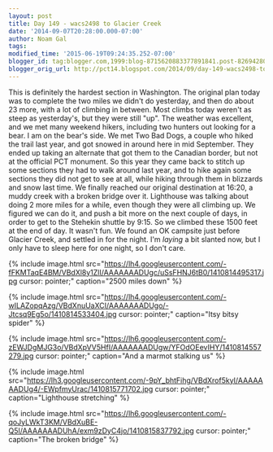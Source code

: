 ```yaml
---
layout: post
title: Day 149 - wacs2498 to Glacier Creek
date: '2014-09-07T20:28:00.000-07:00'
author: Noam Gal
tags:
modified_time: '2015-06-19T09:24:35.252-07:00'
blogger_id: tag:blogger.com,1999:blog-8715620883377891841.post-8269428083996827150
blogger_orig_url: http://pct14.blogspot.com/2014/09/day-149-wacs2498-to-glacier-creek.html
---
```


 This is definitely the hardest section in Washington. The original plan today was to complete the two miles we
 didn't do yesterday, and then do about 23 more, with a lot of climbing in between.
 Most climbs today weren't as
 steep as yesterday's, but they were still "up". The weather was excellent, and we met many weekend hikers, including
 two hunters out looking for a bear. I am on the bear's side.
 We met Two Bad Dogs, a couple who hiked the trail
 last year, and got snowed in around here in mid September. They ended up taking an alternate that got them to the
 Canadian border, but not at the official PCT monument. So this year they came back to stitch up some sections they
 had to walk around last year, and to hike again some sections they did not get to see at all, while hiking through
 them in blizzards and snow last time.
 We finally reached our original destination at 16:20, a muddy creek with
 a broken bridge over it. Lighthouse was talking about doing 2 more miles for a while, even though they were all
 climbing up. We figured we can do it, and push a bit more on the next couple of days, in order to get to the
 Stehekin shuttle by 9:15. So we climbed these 1500 feet at the end of day. It wasn't fun.
 We found an OK
 campsite just before Glacier Creek, and settled in for the night. I'm _laying_ a bit slanted now, but I only
 have to sleep here for one night, so I don't care.


{% include image.html src="https://lh4.googleusercontent.com/-fFKMTaqE4BM/VBdXl8y1ZlI/AAAAAAADUgc/uSsFHNJ6tB0/1410814495317.jpg cursor: pointer;" caption="2500 miles down" %}


{% include image.html src="https://lh4.googleusercontent.com/-wILAZopqAzg/VBdXnuUaXCI/AAAAAAADUgo/-Jtcsq9Eg5o/1410814533404.jpg cursor: pointer;" caption="Itsy bitsy spider" %}


{% include image.html src="https://lh6.googleusercontent.com/-zEWJDgMJG3o/VBdXpVV5HfI/AAAAAAADUgw/YFOdOEevIHY/1410814557279.jpg cursor: pointer;" caption="And a marmot stalking us" %}


{% include image.html src="https://lh3.googleusercontent.com/-9pY_bhtFihg/VBdXrof5kyI/AAAAAAADUg4/-EWpfmyUrac/1410815771702.jpg cursor: pointer;" caption="Lighthouse stretching" %}


{% include image.html src="https://lh6.googleusercontent.com/-qoJyLWkT3KM/VBdXuBE-Q5I/AAAAAAADUhA/exm9zDyC4jo/1410815837792.jpg cursor: pointer;" caption="The broken bridge" %}

